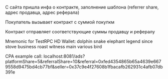 С сайта пришла инфа о контракте, заполнение шаблона (referrer share, адрес продавца, адрес реферала)

Покупатель вызывает контракт с суммой покупкм

Контракт отправляет соответствующие суммы продавцу и рефералу

Mnemonic for TestRPC HD Wallet:
dolphin snake elephant legend since stove business roast witness main various bird

CPA example call:
localhost:8081/ads?platformShare=5&referralShare=10&referral=0xfed4354865b65a4639e6679558d9475bd4cb77bf&seller=0x37c9e4f27608b1fbacafb262931c4afb07db391e